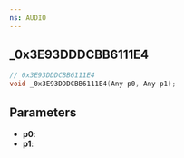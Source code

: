 ```yaml
---
ns: AUDIO
---
```

## _0x3E93DDDCBB6111E4

```c
// 0x3E93DDDCBB6111E4
void _0x3E93DDDCBB6111E4(Any p0, Any p1);
```

## Parameters
* **p0**:
* **p1**:
